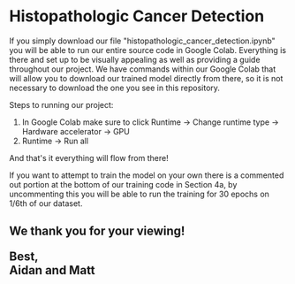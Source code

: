 # Histopathologic Cancer Detection

If you simply download our file "histopathologic_cancer_detection.ipynb" you will be able to run our entire source code in Google Colab. Everything is there and set up to be visually appealing as well as providing a guide throughout our project. We have commands within our Google Colab that will allow you to download our trained model directly from there, so it is not necessary to download the one you see in this repository.

Steps to running our project:
1. In Google Colab make sure to click Runtime -> Change runtime type -> Hardware accelerator -> GPU
2. Runtime -> Run all

And that's it everything will flow from there!

If you want to attempt to train the model on your own there is a commented out portion at the bottom of our training code in Section 4a, by uncommenting this you will be able to run the training for 30 epochs on 1/6th of our dataset.

<h2>We thank you for your viewing!
  
  
Best,  
Aidan and Matt</h2>
